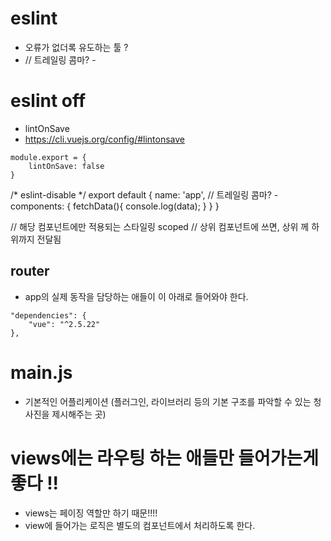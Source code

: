 # eslint 
- 오류가 없더록 유도하는 툴 ?
- // 트레일링 콤마? - 

# eslint off
- lintOnSave
- https://cli.vuejs.org/config/#lintonsave

``` 
module.export = {
    lintOnSave: false
}
``` 


/* eslint-disable */
export default {
  name: 'app',
  // 트레일링 콤마? - 
  components: {
    fetchData(){
      console.log(data);
    }
  }
}


// 해당 컴포넌트에만 적용되는 스타일링 scoped
// 상위 컴포넌트에 쓰면, 상위 께 하위까지 전달됨



## router
- app의 실제 동작을 담당하는 애들이 이 아래로 들어와야 한다. 

```
"dependencies": {
    "vue": "^2.5.22"
},
```
# main.js
- 기본적인 어플리케이션 (플러그인, 라이브러리 등의 기본 구조를 파악할 수 있는 청사진을 제시해주는 곳)


# views에는 라우팅 하는 애들만 들어가는게 좋다 !!
- views는 페이징 역할만 하기 때문!!!!
- view에 들어가는 로직은 별도의 컴포넌트에서 처리하도록 한다. 